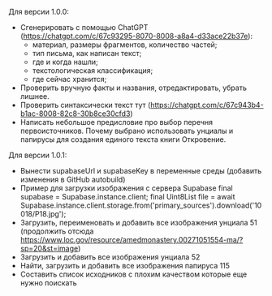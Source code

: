 Для версии 1.0.0:
- Сгенерировать с помощью ChatGPT (https://chatgpt.com/c/67c93295-8070-8008-a8a4-d33ace22b37e): 
  - материал, размеры фрагментов, количество частей;
  - тип письма, как написан текст;
  - где и когда нашли;
  - текстологическая классификация;
  - где сейчас хранится;
- Проверить вручную факты и названия, отредактировать, убрать лишнее.
- Проверить синтаксически текст тут (https://chatgpt.com/c/67c943b4-b1ac-8008-82c8-30b8ce30cfd3)
- Написать небольшое предисловие про выбор перечня первоисточников. Почему выбрано использовать унциалы и папирусы для создания единого текста книги Откровение.

Для версии 1.0.1:
- Вынести supabaseUrl и supabaseKey в переменные среды (добавить изменения в GitHub autobuild)
- Пример для загрузки изображения с сервера Supabase
    final supabase = Supabase.instance.client;
    final Uint8List file = await Supabase.instance.client.storage.from('primary_sources').download('10018/P18.jpg');
- Загрузить, переименовать и добавить все изображения унциала 51 (продолжить отсюда https://www.loc.gov/resource/amedmonastery.00271051554-ma/?sp=20&st=image)
- Загрузить и добавить все изображения унциала 52
- Найти, загрузить и добавить все изображения папируса 115
- Составить список исходников с плохим качеством которые еще нужно поискать
